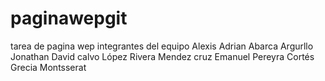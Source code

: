 # paginawepgit
tarea de pagina wep
integrantes del equipo 
Alexis Adrian Abarca Argurllo
Jonathan David calvo López
Rivera Mendez cruz Emanuel
Pereyra Cortés Grecia Montsserat
